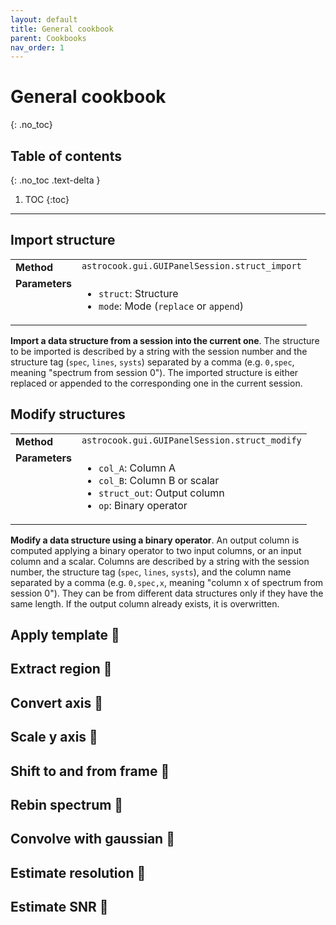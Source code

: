 ```yaml
---
layout: default
title: General cookbook
parent: Cookbooks
nav_order: 1
---
```


# General cookbook
{: .no_toc}

## Table of contents
{: .no_toc .text-delta }

1. TOC
{:toc}
---

## Import structure

<table>
  <tbody>
    <tr>
      <td style="vertical-align:top"><strong>Method</strong></td>
      <td style="vertical-align:top"><code>astrocook.gui.GUIPanelSession.struct_import</code></td>
    </tr>
    <tr>
      <td style="vertical-align:top"><strong>Parameters</strong></td>
      <td style="vertical-align:top">
        <ul>
          <li><code>struct</code>: Structure</li>
          <li><code>mode</code>: Mode (<code>replace</code> or <code>append</code>)</li>
        </ul>
      </td>
    </tr>
  </tbody>
</table>

**Import a data structure from a session into the current one**. The structure to be imported is described by a string with the session number and the structure tag (`spec`, `lines`, `systs`) separated by a comma (e.g. `0,spec`, meaning "spectrum from session 0"). The imported structure is either replaced or appended to the corresponding one in the current session.

## Modify structures

<table>
  <tbody>
    <tr>
      <td style="vertical-align:top"><strong>Method</strong></td>
      <td style="vertical-align:top"><code>astrocook.gui.GUIPanelSession.struct_modify</code></td>
    </tr>
    <tr>
      <td style="vertical-align:top"><strong>Parameters</strong></td>
      <td style="vertical-align:top">
        <ul>
          <li><code>col_A</code>: Column A</li>
          <li><code>col_B</code>: Column B or scalar</li>
          <li><code>struct_out</code>: Output column</li>
          <li><code>op</code>: Binary operator</li>
        </ul>
      </td>
    </tr>
  </tbody>
</table>

**Modify a data structure using a binary operator**. An output column is computed applying a binary operator to two input columns, or an input column and a scalar. Columns are described by a string with the session number, the structure tag (`spec`, `lines`, `systs`), and the column name separated by a comma (e.g. `0,spec,x`, meaning "column x of spectrum from session 0").  They can be from different data structures only if they have the same length. If the output column already exists, it is overwritten.

## Apply template 🚧

## Extract region 🚧

## Convert axis 🚧

## Scale y axis 🚧

## Shift to and from frame 🚧

## Rebin spectrum 🚧

## Convolve with gaussian  🚧

## Estimate resolution  🚧

## Estimate SNR 🚧
